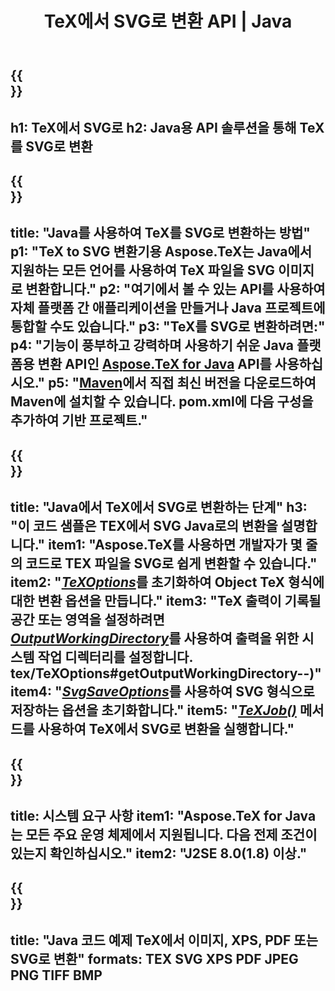 ﻿---
translation: true
template: /_templates/_conversion-child-java.md
title: TeX에서 SVG로 변환 API | Java
description: TeX에서 SVG로의 변환 기능. 이 온프레미스 Java 라이브러리를 프로젝트에 통합하거나 크로스 플랫폼 애플리케이션을 사용하여 TeX를 SVG로 변환하십시오.
keywords: tex에서 svg API 자바로, tex2svg 통합
url: /java/conversion/tex-to-svg/
family: tex
platformtag: java
feature: conversion
informat: TEX
outformat: SVG
otherformats: BMP PNG JPEG TIFF PDF XPS
---

{{<section banner>}}
---
h1: TeX에서 SVG로
h2: Java용 API 솔루션을 통해 TeX를 SVG로 변환
---

{{<section overview>}}
---
title: "Java를 사용하여 TeX를 SVG로 변환하는 방법"
p1: "TeX to SVG 변환기용 Aspose.TeX는 Java에서 지원하는 모든 언어를 사용하여 TeX 파일을 SVG 이미지로 변환합니다."
p2: "여기에서 볼 수 있는 API를 사용하여 자체 플랫폼 간 애플리케이션을 만들거나 Java 프로젝트에 통합할 수도 있습니다."
p3: "TeX를 SVG로 변환하려면:"
p4: "기능이 풍부하고 강력하며 사용하기 쉬운 Java 플랫폼용 변환 API인 [Aspose.TeX for Java](https://products.aspose.com/tex/java) API를 사용하십시오."
p5: "[Maven](https://repository.aspose.com/webapp/#/artifacts/browse/tree/General/repo/com/aspose/aspose-tex)에서 직접 최신 버전을 다운로드하여 Maven에 설치할 수 있습니다. pom.xml에 다음 구성을 추가하여 기반 프로젝트."
---

{{<section feature1>}}
---
title: "Java에서 TeX에서 SVG로 변환하는 단계"
h3: "이 코드 샘플은 TEX에서 SVG Java로의 변환을 설명합니다."
item1: "Aspose.TeX를 사용하면 개발자가 몇 줄의 코드로 TEX 파일을 SVG로 쉽게 변환할 수 있습니다."
item2: "[*TeXOptions*](https://reference.aspose.com/tex/java/com.aspose.tex/TeXOptions)를 초기화하여 Object TeX 형식에 대한 변환 옵션을 만듭니다."
item3: "TeX 출력이 기록될 공간 또는 영역을 설정하려면 [*OutputWorkingDirectory*](https://reference.aspose.com/tex/java/com.aspose.aspx)를 사용하여 출력을 위한 시스템 작업 디렉터리를 설정합니다. tex/TeXOptions#getOutputWorkingDirectory--)"
item4: "[*SvgSaveOptions*](https://reference.aspose.com/tex/java/com.aspose.tex.rendering/SvgSaveOptions)를 사용하여 SVG 형식으로 저장하는 옵션을 초기화합니다."
item5: "[*TeXJob()*](https://reference.aspose.com/tex/java/com.aspose.tex/TeXJob) 메서드를 사용하여 TeX에서 SVG로 변환을 실행합니다."
---

{{<section feature2>}}
---
title: 시스템 요구 사항
item1: "Aspose.TeX for Java는 모든 주요 운영 체제에서 지원됩니다. 다음 전제 조건이 있는지 확인하십시오."
item2: "J2SE 8.0(1.8) 이상."
---

{{<section widget>}}
---
title: "Java 코드 예제 TeX에서 이미지, XPS, PDF 또는 SVG로 변환"
formats: TEX SVG XPS PDF JPEG PNG TIFF BMP
---